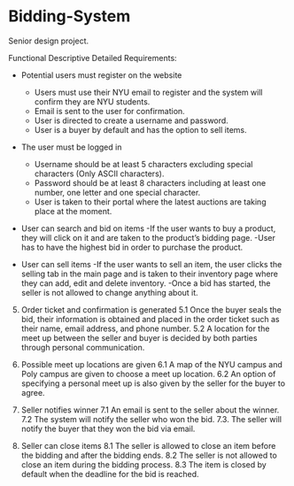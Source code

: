 Bidding-System
==============
Senior design project.

Functional Descriptive Detailed Requirements:

- Potential users must register on the website 
	- Users must use their NYU email to register and the system will confirm they are NYU students.
	- Email is sent to the user for confirmation.
	- User is directed to create a username and password.
	- User is a buyer by default and has the option to sell items.

- The user must be logged in
	- Username should be at least 5 characters excluding special characters (Only ASCII characters).
	- Password should be at least 8 characters including at least one number, one letter and one special character.
	- User is taken to their portal where the latest auctions are taking place at the moment.

- User can search and bid on items
	-If the user wants to buy a product, they will click on it and are taken to the product’s 
      bidding page.
	-User has to have the highest bid in order to purchase the product.

- User can sell items
	-If the user wants to sell an item, the user clicks the selling tab in the main page and  is taken to their inventory page where they can add, edit and delete inventory.
	-Once a bid has started, the seller is not allowed to change anything about it.

5. Order ticket and confirmation is generated
5.1 Once the buyer seals the bid, their information is obtained and placed in the order 
       ticket such as their name, email address, and phone number.
5.2 A location for the meet up between the seller and buyer is decided by both parties  
       through personal communication.

6. Possible meet up locations are given 
6.1 A map of the NYU campus and Poly campus are given to choose a meet up location.
6.2 An option of specifying a personal meet up is also given by the seller for the buyer to  
      agree.

7. Seller notifies winner 
7.1  An email is sent to the seller about the winner.
7.2 The system will notify the seller who won the bid.
7.3. The seller will notify the buyer that they won the bid via email.

8. Seller can close items 
8.1 The seller is allowed to close an item before the bidding and after the bidding ends.
8.2 The seller is not allowed to close an item during the bidding process.
8.3 The item is closed by default when the deadline for the bid is reached.

